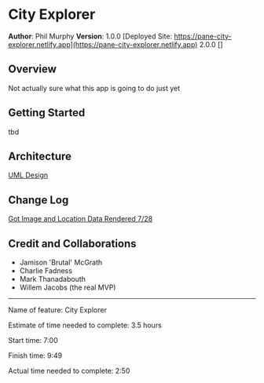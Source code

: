 # City Explorer

**Author**: Phil Murphy
**Version**: 1.0.0 [Deployed Site: https://pane-city-explorer.netlify.app](https://pane-city-explorer.netlify.app)
             2.0.0 []

## Overview
Not actually sure what this app is going to do just yet

## Getting Started

tbd

## Architecture

[UML Design](img/uml.jpg)

## Change Log
[Got Image and Location Data Rendered 7/28](https://github.com/phmurphy212/city-explorer/pull/2)

## Credit and Collaborations

* Jamison 'Brutal' McGrath
* Charlie Fadness
* Mark Thanadabouth
* Willem Jacobs (the real MVP)

________________________________

Name of feature: City Explorer

Estimate of time needed to complete: 3.5 hours

Start time: 7:00

Finish time: 9:49

Actual time needed to complete: 2:50

